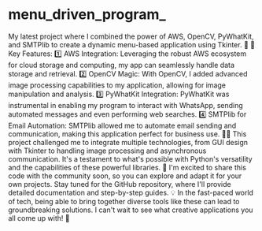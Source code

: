 # menu_driven_program_

 My latest project where I combined the power of AWS, OpenCV, PyWhatKit, and SMTPlib to create a dynamic menu-based application using Tkinter. 💼
🌟 Key Features:
1️⃣ AWS Integration: Leveraging the robust AWS ecosystem for cloud storage and computing, my app can seamlessly handle data storage and retrieval.
2️⃣ OpenCV Magic: With OpenCV, I added advanced image processing capabilities to my application, allowing for image manipulation and analysis.
3️⃣ PyWhatKit Integration: PyWhatKit was instrumental in enabling my program to interact with WhatsApp, sending automated messages and even performing web searches.
4️⃣ SMTPlib for Email Automation: SMTPlib allowed me to automate email sending and communication, making this application perfect for business use.
👨‍💻 This project challenged me to integrate multiple technologies, from GUI design with Tkinter to handling image processing and asynchronous communication. It's a testament to what's possible with Python's versatility and the capabilities of these powerful libraries.
🙌 I'm excited to share this code with the community soon, so you can explore and adapt it for your own projects. Stay tuned for the GitHub repository, where I'll provide detailed documentation and step-by-step guides.
💡 In the fast-paced world of tech, being able to bring together diverse tools like these can lead to groundbreaking solutions. I can't wait to see what creative applications you all come up with! 🚀
